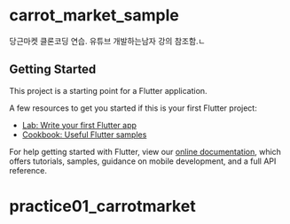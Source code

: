 # carrot_market_sample

당근마켓 클론코딩 연습.
유튜브 개발하는남자 강의 참조함.ㄴ

## Getting Started

This project is a starting point for a Flutter application.

A few resources to get you started if this is your first Flutter project:

- [Lab: Write your first Flutter app](https://flutter.dev/docs/get-started/codelab)
- [Cookbook: Useful Flutter samples](https://flutter.dev/docs/cookbook)

For help getting started with Flutter, view our
[online documentation](https://flutter.dev/docs), which offers tutorials,
samples, guidance on mobile development, and a full API reference.
# practice01_carrotmarket
